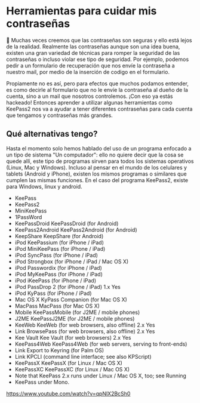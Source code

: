 # Herramientas para cuidar mis contraseñas
🔑 Muchas veces creemos que las contraseñas son seguras y ello está lejos de la realidad. Realmente las contraseñas aunque son una idea buena, existen una gran variedad de técnicas para romper la seguridad de las contraseñas o incluso violar ese tipo de seguridad. Por ejemplo, podemos pedir a un formulario de recuperación que nos envíe la contraseña a nuestro mail, por medio de la inserción de codigo en el formulario.

Propiamente no es así, pero para efectos que muchos podamos entender, es como decirle al formulario que no le envíe la contraseña al dueño de la cuenta, sino a un mail que nosotros controlemos. ¡Con eso ya estás hackeado! Entonces aprender a utilizar algunas herramientas como KeePass2 nos va a ayudar a tener diferentes contraseñas para cada cuenta que tengamos y contraseñas más grandes.

## Qué alternativas tengo?
Hasta el momento solo hemos hablado del uso de un programa enfocado a un tipo de sistema "Un computador": ello no quiere decir que la cosa se quede allí, este tipo de programas sirven para todos los sistemas operativos (Linux, Mac y Windows). Incluso al pensar en el mundo de los celulares y tablets (Android y iPhone), existen los mismos programas o similares que cumplen las mismas funciones. En el caso del programa KeePass2, existe para Windows, linux y android.

- KeePass
- KeePass2
- MiniKeePass
- 1PassWord
- KeePassDroid KeePassDroid (for Android)
- KeePass2Android KeePass2Android (for Android)
- KeepShare KeepShare (for Android)
- iPod KeePassium (for iPhone / iPad)
- iPod MiniKeePass (for iPhone / iPad)
- iPod SyncPass (for iPhone / iPad)
- iPod Strongbox (for iPhone / iPad / Mac OS X)
- iPod Passwordix (for iPhone / iPad)
- iPod MyKeePass (for iPhone / iPad)
- iPod iKeePass (for iPhone / iPad)
- iPod PassDrop 2 (for iPhone / iPad) 1.x Yes
- iPod KyPass (for iPhone / iPad)
- Mac OS X KyPass Companion (for Mac OS X)
- MacPass MacPass (for Mac OS X)
- Mobile KeePassMobile (for J2ME / mobile phones)
- J2ME KeePassJ2ME (for J2ME / mobile phones)
- KeeWeb KeeWeb (for web browsers, also offline) 2.x Yes
- Link BrowsePass (for web browsers, also offline) 2.x Yes
- Kee Vault Kee Vault (for web browsers) 2.x Yes
- KeePass4Web KeePass4Web (for web servers, serving to front-ends)
- Link Export to Keyring (for Palm OS)
- Link KPCLI (command line interface; see also KPScript)
- KeePassX KeePassX (for Linux / Mac OS X)
- KeePassXC KeePassXC (for Linux / Mac OS X)
- Note that KeePass 2.x runs under Linux / Mac OS X, too; see Running
- KeePass under Mono.

https://www.youtube.com/watch?v=qpNlX2BcSh0